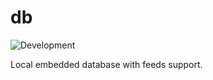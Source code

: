 # db

![Development](https://img.shields.io/badge/Project%20Stage-Development-yellowgreen.svg)

Local embedded database with feeds support.
